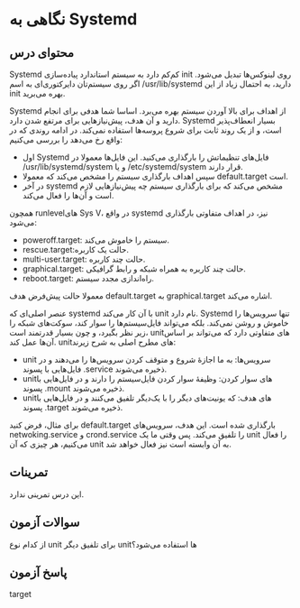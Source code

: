 # نگاهی به Systemd

## محتوای درس

‏Systemd کم‌کم دارد به سیستم استاندارد پیاده‌سازی init روی لینوکس‌ها تبدیل می‌شود.
اگر روی سیستم‌تان دایرکتوری‌ای به اسم ‎/usr/lib/systemd دارید‌، به احتمال زیاد از
این init بهره می‌برید.

‏Systemd از اهداف برای بالا آوردن سیستم بهره می‌برد. اساسا شما هدفی برای انجام
دارید و آن هدف‌، پیش‌نیاز‌هایی برای مرتفع شدن دارد. Systemd بسیار انعطاف‌پذیر است، و
از یک روند ثابت برای شروع پروسه‌ها استفاده نمی‌کند. در ادامه روندی که در واقع رخ
می‌دهد را بررسی می‌کنیم:

- اول Systemd فایل‌های تنظیماتش را بارگذاری می‌کنید. این فایل‌ها معمولا در
  ‎/usr/lib/systemd/system و یا ‎/etc/systemd/system قرار دارند.
- سپس اهداف بارگذاری سیستم را مشخص می‌کند که معمولا default.target است.
- در آخر systemd مشخص می‌کند که برای بارگذاری سیستم چه پیش‌نیاز‌هایی لازم است و
  آن‌ها را فعال می‌کند.

همچون runlevel‌های Sys V، در واقع systemd نیز‌، در اهداف متفاوتی بارگذاری می‌شود:

- ‏poweroff.target: سیستم را خاموش می‌کند.
- rescue.target:‌حالت یک کاربره.
- multi-user.target: حالت چند کاربره.
- graphical.target: حالت چند کاربره به همراه شبکه و رابط گرافیکی.
- reboot.target: راه‌اندازی مجدد سیستم.

معمولا حالت پیش‌فرض هدف default.target به graphical.target اشاره می‌کند.

عنصر اصلی‌ای که systemd با آن کار می‌کند unit نام دارد. Systemd تنها سرویس‌ها را
خاموش و روشن نمی‌کند. بلکه می‌تواند فایل‌سیستم‌ها را سوار کند، سوکت‌های شبکه را زیر
نظر بگیرد‌، و چون بسیار قدرتمند است‌، unit‌های متفاوتی دارد که می‌تواند بر اساس آن‌ها
عمل کند. unit‌های مطرح اصلی به شرح زیر‌ند:

- ‏unit سرویس‌ها: به ما اجازهٔ شروع و متوقف کردن سرویس‌ها را می‌دهند و در فایل‌هایی با
  پسوند ‎.service ذخیره می‌شوند.
- unit‌های سوار کردن:‌ وظیفهٔ سوار کردن فایل‌سیستم را دارند و در فایل‌هایی با پسوند
  ‎.mount ذخیره می‌شوند.
- unit‌های هدف:‌ که یونیت‌های دیگر را با یک‌دیگر تلفیق می‌کنند و در فایل‌هایی با پسوند
  ‎.target ذخیره می‌شوند.

برای مثال‌، فرض کنید default.target بارگذاری شده است. این هدف‌، سرویس‌های
netwoking.service و crond.service را تلفیق می‌کند. پس وقتی ما یک unit را فعال
می‌کنیم، هر چیزی که آن unit به آن وابسته است نیز فعال خواهد شد.

## تمرینات

این درس تمرینی ندارد.

## سوالات آزمون

از کدام نوع unit برای تلفیق دیگر unit‌ها استفاده می‌شود؟

## پاسخ آزمون

target
